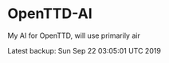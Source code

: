 # OpenTTD-AI
My AI for OpenTTD, will use primarily air

Latest backup: Sun Sep 22 03:05:01 UTC 2019
